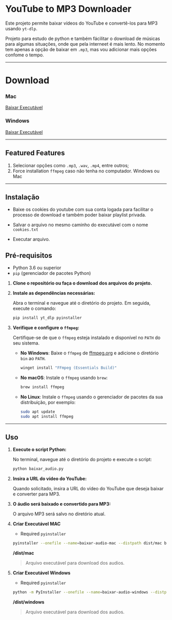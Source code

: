 # YouTube to MP3 Downloader

Este projeto permite baixar vídeos do YouTube e convertê-los para MP3 usando `yt-dlp`.

Projeto para estudo de python e também fácilitar o download de músicas para algumas situações, onde que pela interneet é mais lento.
No momento tem apenas a opção de baixar em `.mp3`, mas vou adicionar mais opções confome o tempo.

---
# Download

### Mac
[Baixar Executável](dist/mac/baixar-audio-mac)

### Windows
[Baixar Executável](dist/windows/baixar-audio-windows.exe)

---
## Featured Features
1. Selecionar opções como `.mp3`, `.wav`, `.mp4`, entre outros;
2. Force installation `ffmpeg` caso não tenha no computador. Windows ou Mac 

---
## Instalação

- Baixe os cookies do youtube com sua conta logada para facilitar o processo de download e também poder baixar playlist privada.

- Salvar o arquivo no mesmo caminho do executável com o nome `cookies.txt`

- Executar arquivo.


## Pré-requisitos

- Python 3.6 ou superior
- `pip` (gerenciador de pacotes Python)

1. **Clone o repositório ou faça o download dos arquivos do projeto.**

2. **Instale as dependências necessárias:**

    Abra o terminal e navegue até o diretório do projeto. Em seguida, execute o comando:

    ```bash
    pip install yt_dlp pyinstaller
    ```

3. **Verifique e configure o `ffmpeg`:**

    Certifique-se de que o `ffmpeg` esteja instalado e disponível no `PATH` do seu sistema.

    - **No Windows**: Baixe o `ffmpeg` de [ffmpeg.org](https://ffmpeg.org/download.html) e adicione o diretório `bin` ao `PATH`.
       ```bash
       winget install "FFmpeg (Essentials Build)"
       ```

    - **No macOS**: Instale o `ffmpeg` usando `brew`:

        ```bash
        brew install ffmpeg
        ```

    - **No Linux**: Instale o `ffmpeg` usando o gerenciador de pacotes da sua distribuição, por exemplo:

        ```bash
        sudo apt update
        sudo apt install ffmpeg
        ```
---
## Uso

1. **Execute o script Python:**

    No terminal, navegue até o diretório do projeto e execute o script:

    ```bash
    python baixar_audio.py
    ```

2. **Insira a URL do vídeo do YouTube:**

    Quando solicitado, insira a URL do vídeo do YouTube que deseja baixar e converter para MP3.

3. **O áudio será baixado e convertido para MP3:**

    O arquivo MP3 será salvo no diretório atual.
   
4. **Criar Executável MAC**
    - Required `pyinstaller`

    ```bash
    pyinstaller --onefile --name=baixar-audio-mac --distpath dist/mac baixar_audio.py
    ```

   **/dist/mac**
   > Arquivo executável para download dos audios.

5. **Criar Executável Windows**
    - Required `pyinstaller`
    ```bash
    python -m PyInstaller --onefile --name=baixar-audio-windows --distpath dist/windows/2_0 baixar_audio.py
    ``` 

    **/dist/windows**
   > Arquivo executável para download dos audios.
